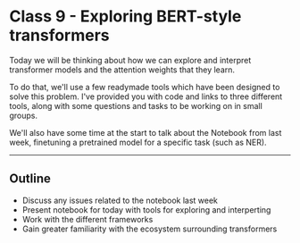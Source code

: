 # Class 9 - Exploring BERT-style transformers

Today we will be thinking about how we can explore and interpret transformer models and the attention weights that they learn.

To do that, we'll use a few readymade tools which have been designed to solve this problem. I've provided you with code and links to three different tools, along with some questions and tasks to be working on in small groups.

We'll also have some time at the start to talk about the Notebook from last week, finetuning a pretrained model for a specific task (such as NER).

---
## Outline

- Discuss any issues related to the notebook last week
- Present notebook for today with tools for exploring and interperting
- Work with the different frameworks
- Gain greater familiarity with the ecosystem surrounding transformers
